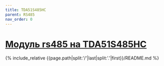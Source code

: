 ```yaml
---
title: TDA51S485HC
parent: RS485
nav_order: 0
---
```

# [Модуль rs485 на TDA51S485HC](https://github.com/mpp2508/{{page.path|split:'/'|last|split:'.'|first}})
{% include_relative {{page.path|split:'/'|last|split:'.'|first}}/README.md %}

